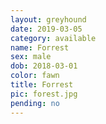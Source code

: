 ```yaml
---
layout: greyhound
date: 2019-03-05
category: available
name: Forrest
sex: male
dob: 2018-03-01
color: fawn
title: Forrest
pic: forest.jpg
pending: no
---
```


